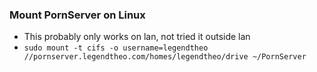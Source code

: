 ### Mount PornServer on Linux
- This probably only works on lan, not tried it outside lan
- `sudo mount -t cifs -o username=legendtheo //pornserver.legendtheo.com/homes/legendtheo/drive ~/PornServer`